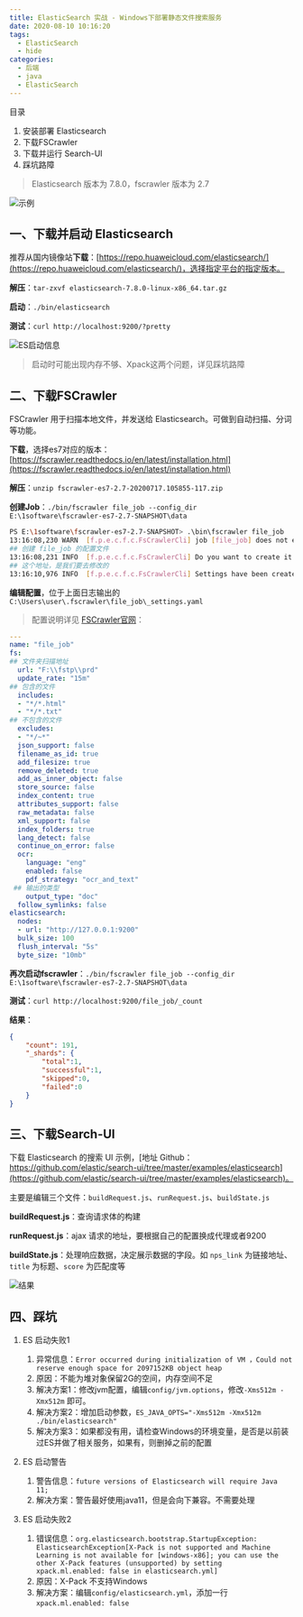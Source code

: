 ```yaml
---
title: ElasticSearch 实战 - Windows下部署静态文件搜索服务
date: 2020-08-10 10:16:20
tags:
  - ElasticSearch
  - hide
categories:
  - 后端
  - java
  - ElasticSearch
---
```


目录

1. 安装部署 Elasticsearch
2. 下载FSCrawler
3. 下载并运行 Search-UI
4. 踩坑路障

> Elasticsearch 版本为 7.8.0，fscrawler 版本为 2.7

![示例](https://luokaiii.oss-cn-shanghai.aliyuncs.com/blog/elasticsearch/es-result.png)

## 一、下载并启动 Elasticsearch

推荐从国内镜像站**下载**：[https://repo.huaweicloud.com/elasticsearch/](https://repo.huaweicloud.com/elasticsearch/)，选择指定平台的指定版本。

**解压**：`tar-zxvf elasticsearch-7.8.0-linux-x86_64.tar.gz`

**启动**：`./bin/elasticsearch`

**测试**：`curl http://localhost:9200/?pretty`

![ES启动信息](https://luokaiii.oss-cn-shanghai.aliyuncs.com/blog/elasticsearch/es-pretty.png)

> 启动时可能出现内存不够、Xpack这两个问题，详见踩坑路障

## 二、下载FSCrawler

FSCrawler 用于扫描本地文件，并发送给 Elasticsearch。可做到自动扫描、分词等功能。

**下载**，选择es7对应的版本：[https://fscrawler.readthedocs.io/en/latest/installation.html](https://fscrawler.readthedocs.io/en/latest/installation.html)

**解压**：`unzip fscrawler-es7-2.7-20200717.105855-117.zip`

**创建Job**：`./bin/fscrawler file_job --config_dir E:\1software\fscrawler-es7-2.7-SNAPSHOT\data `

```sh
PS E:\1software\fscrawler-es7-2.7-SNAPSHOT> .\bin\fscrawler file_job                                                    13:16:08,201 INFO  [f.p.e.c.f.c.BootstrapChecks] Memory [Free/Total=Percent]: HEAP [10.6mb/247.5mb=4.32%], RAM [8.2gb/15.9gb=51.64%], Swap [9.1gb/19.9gb=45.71%].
13:16:08,230 WARN  [f.p.e.c.f.c.FsCrawlerCli] job [file_job] does not exist
## 创建 file_job 的配置文件
13:16:08,231 INFO  [f.p.e.c.f.c.FsCrawlerCli] Do you want to create it (Y/N)?
## 这个地址，是我们要去修改的
13:16:10,976 INFO  [f.p.e.c.f.c.FsCrawlerCli] Settings have been created in [C:\Users\user\.fscrawler\file_job\_settings.yaml]. Please review and edit before relaunch
```

**编辑配置**，位于上面日志输出的 `C:\Users\user\.fscrawler\file_job\_settings.yaml`

> 配置说明详见 [FSCrawler官网](https://fscrawler.readthedocs.io/en/latest)：

```yaml
---
name: "file_job"
fs:
## 文件夹扫描地址
  url: "F:\\fstp\\prd"
  update_rate: "15m"
## 包含的文件
  includes:
  - "*/*.html"
  - "*/*.txt"
## 不包含的文件
  excludes:
  - "*/~*"
  json_support: false
  filename_as_id: true
  add_filesize: true
  remove_deleted: true
  add_as_inner_object: false
  store_source: false
  index_content: true
  attributes_support: false
  raw_metadata: false
  xml_support: false
  index_folders: true
  lang_detect: false
  continue_on_error: false
  ocr:
    language: "eng"
    enabled: false
    pdf_strategy: "ocr_and_text"
 ## 输出的类型
    output_type: "doc"
  follow_symlinks: false
elasticsearch:
  nodes:
  - url: "http://127.0.0.1:9200"
  bulk_size: 100
  flush_interval: "5s"
  byte_size: "10mb"
```

**再次启动fscrawler**：`./bin/fscrawler file_job --config_dir E:\1software\fscrawler-es7-2.7-SNAPSHOT\data`

**测试**：`curl http://localhost:9200/file_job/_count`

**结果**：

```json
{
    "count": 191,
    "_shards": {
        "total":1,
        "successful":1,
        "skipped":0,
        "failed":0
    }
}
```

## 三、下载Search-UI

下载 Elasticsearch 的搜索 UI 示例，[地址 Github：https://github.com/elastic/search-ui/tree/master/examples/elasticsearch](https://github.com/elastic/search-ui/tree/master/examples/elasticsearch)。

主要是编辑三个文件：`buildRequest.js`、`runRequest.js`、`buildState.js`

**buildRequest.js**：查询请求体的构建

**runRequest.js**：ajax 请求的地址，要根据自己的配置换成代理或者9200

**buildState.js**：处理响应数据，决定展示数据的字段。如 `nps_link` 为链接地址、`title` 为标题、`score` 为匹配度等

![结果](https://luokaiii.oss-cn-shanghai.aliyuncs.com/blog/elasticsearch/es-result.png)

## 四、踩坑

1. ES 启动失败1

   1. 异常信息：`Error occurred during initialization of VM ，Could not reserve enough space for 2097152KB object heap`
   2. 原因：不能为堆对象保留2G的空间，内存空间不足
   3. 解决方案1：修改jvm配置，编辑`config/jvm.options`，修改`-Xms512m -Xmx512m` 即可。
   4. 解决方案2：增加启动参数，`ES_JAVA_OPTS="-Xms512m -Xmx512m ./bin/elasticsearch"`
   5. 解决方案3：如果都没有用，请检查Windows的环境变量，是否是以前装过ES并做了相关服务，如果有，则删掉之前的配置

2. ES 启动警告

   1. 警告信息：`future versions of Elasticsearch will require Java 11;`
   2. 解决方案：警告最好使用java11，但是会向下兼容。不需要处理

3. ES 启动失败2

   1. 错误信息：`org.elasticsearch.bootstrap.StartupException: ElasticsearchException[X-Pack is not supported and Machine Learning is not available for [windows-x86]; you can use the other X-Pack features (unsupported) by setting xpack.ml.enabled: false in elasticsearch.yml]`
   2. 原因：X-Pack 不支持Windows
   3. 解决方案：编辑`config/elasticsearch.yml`，添加一行`xpack.ml.enabled: false`